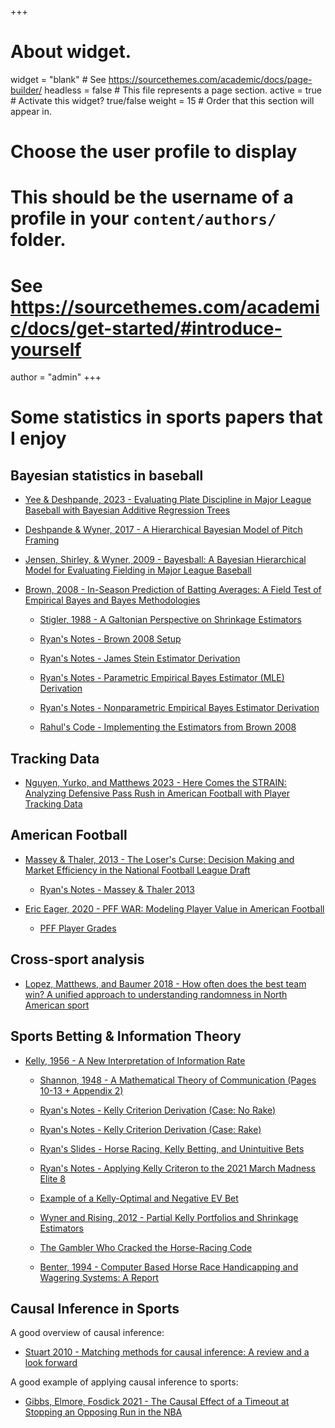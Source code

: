 +++
# About widget.
widget = "blank"  # See https://sourcethemes.com/academic/docs/page-builder/
headless = false  # This file represents a page section.
active = true  # Activate this widget? true/false
weight = 15  # Order that this section will appear in.

# Choose the user profile to display
# This should be the username of a profile in your `content/authors/` folder.
# See https://sourcethemes.com/academic/docs/get-started/#introduce-yourself
author = "admin"
+++

# Some statistics in sports papers that I enjoy

## Bayesian statistics in baseball

* [Yee & Deshpande, 2023 - Evaluating Plate Discipline in Major League Baseball with Bayesian Additive Regression Trees](/pdf/statistics_in_sports_papers/bayesball_plate_discipline_bart.pdf)

* [Deshpande & Wyner, 2017 - A Hierarchical Bayesian Model of Pitch Framing](/pdf/statistics_in_sports_papers/bayesball_hierarchical_pitch_framing.pdf)

* [Jensen, Shirley, & Wyner, 2009 - Bayesball: A Bayesian Hierarchical Model for Evaluating Fielding in Major League Baseball](/pdf/statistics_in_sports_papers/bayesball_hierarchical_fielding.pdf)

* [Brown, 2008 - In-Season Prediction of Batting Averages: A Field Test of Empirical Bayes and Bayes Methodologies](/pdf/statistics_in_sports_papers/Brown2008.pdf)

    * [Stigler, 1988 - A Galtonian Perspective on Shrinkage Estimators](/pdf/statistics_in_sports_papers/Stigler-1988NeymanMemorial-1990.pdf)

    * [Ryan's Notes - Brown 2008 Setup](/pdf/statistics_in_sports_papers/Brown2008_RyansNotes.pdf)

    * [Ryan's Notes - James Stein Estimator Derivation](/pdf/statistics_in_sports_papers/Brown2008_JamesStein.pdf)

    * [Ryan's Notes - Parametric Empirical Bayes Estimator (MLE) Derivation](/pdf/statistics_in_sports_papers/Brown2008_ParEmpBayes.pdf)

    * [Ryan's Notes - Nonparametric Empirical Bayes Estimator Derivation](/pdf/statistics_in_sports_papers/Brown2008_NonpEmpBayes.pdf)

    * [Rahul's Code - Implementing the Estimators from Brown 2008](https://colab.research.google.com/drive/1_ZBfS4kAfxFi93XqGzuSZ2FU13HAplpF?usp=sharing)
    
## Tracking Data

* [Nguyen, Yurko, and Matthews 2023 - Here Comes the STRAIN: Analyzing Defensive Pass Rush in American Football with Player Tracking Data](/pdf/statistics_in_sports_papers/strain.pdf)

## American Football

* [Massey & Thaler, 2013 - The Loser's Curse: Decision Making and Market Efficiency in the National Football League Draft](/pdf/statistics_in_sports_papers/MasseyThaler2013.pdf)

    * [Ryan's Notes - Massey & Thaler 2013](/pdf/statistics_in_sports_papers/MasseyThaler2013_RyansNotes.pdf)
    

* [Eric Eager, 2020 - PFF WAR: Modeling Player Value in American Football](/pdf/statistics_in_sports_papers/pffWar_Eager2020.pdf)

    * [PFF Player Grades](/pdf/statistics_in_sports_papers/pffWar_pffGrades.pdf)
    
<!---
    * [Ryan's Notes - PFF WAR](/pdf/statistics_in_sports_papers/pffWar_RyansNotes.pdf)
--->

<!---
#### Expected Points, Win Probability, and WAR Models 

* [Yurko et. al., 2018 - nflWAR: A Reproducible Method for Offensive Player Evaluation in Football](/pdf/statistics_in_sports_papers/Yurko2018.pdf)

#### The Original Expected Points Model (Romer, 2006)

* [Romer, 2006 - Do Firms Maximize? Evidence from Professional Football](/pdf/statistics_in_sports_papers/Romer2006.pdf)

* [Ryan's Notes - Romer 2006](/pdf/statistics_in_sports_papers/Romer2006_RyansNotes.pdf)
--->

## Cross-sport analysis

* [Lopez, Matthews, and Baumer 2018 - How often does the best team win? A unified approach to understanding randomness in North American sport](/pdf/statistics_in_sports_papers/lopez_2018.pdf)



## Sports Betting & Information Theory

* [Kelly, 1956 - A New Interpretation of Information Rate](/pdf/statistics_in_sports_papers/Kelly1956.pdf)

    * [Shannon, 1948 - A Mathematical Theory of Communication (Pages 10-13 + Appendix 2)](/pdf/statistics_in_sports_papers/Shannon1948.pdf)

    * [Ryan's Notes - Kelly Criterion Derivation (Case: No Rake)](/pdf/statistics_in_sports_papers/Kelly1956_RyansNotes1.pdf)

    * [Ryan's Notes - Kelly Criterion Derivation (Case: Rake)](/pdf/statistics_in_sports_papers/Kelly1956_RyansNotes2.pdf)

    * [Ryan's Slides - Horse Racing, Kelly Betting, and Unintuitive Bets](/pdf/statistics_in_sports_papers/Kelly1956_RyansSlides.pdf)

    * [Ryan's Notes - Applying Kelly Criteron to the 2021 March Madness Elite 8](/pdf/statistics_in_sports_papers/Kelly1956_Elite8.pdf)

    * [Example of a Kelly-Optimal and Negative EV Bet](/pdf/statistics_in_sports_papers/Kelly1956_exBet.pdf)

    * [Wyner and Rising, 2012 - Partial Kelly Portfolios and Shrinkage Estimators](/pdf/statistics_in_sports_papers/Kelly1956_Wyner2012.pdf)

    * [The Gambler Who Cracked the Horse-Racing Code](/pdf/statistics_in_sports_papers/Horse_Race_Betting_article.pdf)

    * [Benter, 1994 -  Computer Based Horse Race Handicapping and Wagering Systems: A Report](/pdf/statistics_in_sports_papers/Horse_Race_Betting_Benter1994.pdf)


## Causal Inference in Sports

A good overview of causal inference:

* [Stuart 2010 - Matching methods for causal inference: A review and a look forward](/pdf/statistics_in_sports_papers/Stuart2010.pdf)

A good example of applying causal inference to sports:

* [Gibbs, Elmore, Fosdick 2021 - The Causal Effect of a Timeout at Stopping an Opposing Run in the NBA](/pdf/statistics_in_sports_papers/Causal_NBA_timeout.pdf)








<!---
## Miscellaneous

#### Bradley Terry & ELO

* [Stanford Stat 200 - Intro to Bradley-Terry Model](/pdf/statistics_in_sports_papers/Elo_BradleyTerryAlgo.pdf)

* [Ryan's Notes - Bradley-Terry Model & Logistic Regression](/pdf/statistics_in_sports_papers/Elo_RyansNotes.pdf)
--->

<!---
* [Szczecinski and Djebbi - Understanding and Pushing the Limits of the Elo Rating Algorithm](/pdf/statistics_in_sports_papers/Elo_Djebbi2019.pdf)

* [Aldous - Elo Ratings and the Sports Model: a Neglected Topic in Applied Probability?](/pdf/statistics_in_sports_papers/Elo_Aldous1.pdf)

* [Aldous - Mathematical Probability Foundations of Dynamic Sports Ratings](/pdf/statistics_in_sports_papers/Elo_Aldous2.pdf)

* [Hunter - MM Algorithms for Generalized Bradley-Terry Models](/pdf/statistics_in_sports_papers/Elo_MM.pdf)
--->


<!---
## Up Next

#### Serve Returns in Tennis

* [Kovalchik & Albert, 2022 - A Statistical Model of Serve Return Impact Patterns in Professional Tennis](/pdf/statistics_in_sports_papers/tennis_serve_return_patterns.pdf)

#### RL in Baseball

* [Sidhu & Caffo, 2014 - MoneybaRL: Exploiting Pitcher Decision-Making Using Reinforcement Learning](/pdf/statistics_in_sports_papers/moneybaRL.pdf)

#### Hierarchical Bayesian Models in Baseball

* [Jensen, Shirley, & Wyner, 2009 - Bayesball: A Bayesian Hierarchical Model for Evaluating Fielding in Major League Baseball](/pdf/statistics_in_sports_papers/JensenShirleyWyner2009.pdf)
--->


<!---
#### Arcsine Laws 

* [Safe Leads and Lead Changes in Competitive Team Sports, 2015](/pdf/statistics_in_sports_papers/ArcsineLaws_2015.pdf)

* [Ryan's Notes - Proofs of Arcsine Laws](/pdf/statistics_in_sports_papers/ArcsineLaws_RyansProofs.pdf)
--->

<!---
## Soccer

#### AI & Soccer

* [2020 - What AI can do for Football, and What Football can do for AI](/pdf/statistics_in_sports_papers/AI_Soccer.pdf)

#### Stochastic Block Model for the EPL

* [Basini et. al., 2021 - Assessing competitive balance in the English Premier League for over forty seasons using a stochastic block model](/pdf/statistics_in_sports_papers/SBM_EPL.pdf)
--->









